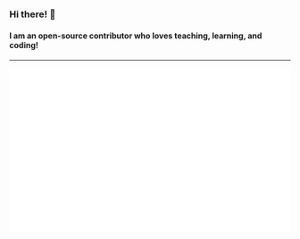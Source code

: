 ### Hi there! 👋
#### I am an open-source contributor who loves teaching, learning, and coding!

---

![Github stats](https://github.com/danielkilgallon/github-stats/blob/master/generated/overview.svg)
